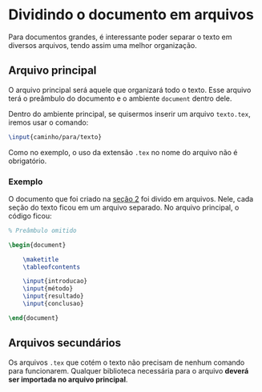 # Dividindo o documento em arquivos

Para documentos grandes, é interessante poder separar o texto em diversos arquivos, tendo assim uma melhor organização.

## Arquivo principal

O arquivo principal será aquele que organizará todo o texto.
Esse arquivo terá o preâmbulo do documento e o ambiente `document` dentro dele.

Dentro do ambiente principal, se quisermos inserir um arquivo `texto.tex`, iremos usar o comando:

``` tex
\input{caminho/para/texto}
```

Como no exemplo, o uso da extensão `.tex` no nome do arquivo não é obrigatório.

### Exemplo

O documento que foi criado na [seção 2](./hello_world.md) foi divido em arquivos.
Nele, cada seção do texto ficou em um arquivo separado. No arquivo principal, o código ficou:

``` tex
% Preâmbulo omitido

\begin{document}

    \maketitle
    \tableofcontents

    \input{introducao}
    \input{método}
    \input{resultado}
    \input{conclusao}

\end{document}
```

## Arquivos secundários

Os arquivos `.tex` que cotém o texto não precisam de nenhum comando para funcionarem. Qualquer biblioteca necessária para o arquivo **deverá ser importada no arquivo principal**.